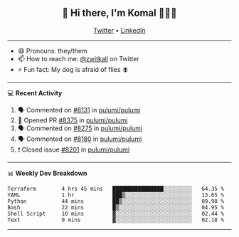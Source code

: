 <h2 align="center"> 👋 Hi there, I'm Komal 🧑🏾‍💻 </h2>
<p align="center">
    <a href="https://twitter.com/zwitkali">Twitter</a> •
    <a href="https://www.linkedin.com/in/komal-ali/">LinkedIn</a>
</p>

--------

- 😄 Pronouns: they/them
- 📫 How to reach me: [@zwitkali](https://twitter.com/zwitkali) on Twitter
- ⚡ Fun fact: My dog is afraid of flies 🪰

--------
💻 **Recent Activity**

<!--START_SECTION:activity-->
1. 🗣 Commented on [#8131](https://github.com/pulumi/pulumi/issues/8131) in [pulumi/pulumi](https://github.com/pulumi/pulumi)
2. 💪 Opened PR [#8375](https://github.com/pulumi/pulumi/pull/8375) in [pulumi/pulumi](https://github.com/pulumi/pulumi)
3. 🗣 Commented on [#8275](https://github.com/pulumi/pulumi/issues/8275) in [pulumi/pulumi](https://github.com/pulumi/pulumi)
4. 🗣 Commented on [#8180](https://github.com/pulumi/pulumi/issues/8180) in [pulumi/pulumi](https://github.com/pulumi/pulumi)
5. ❗️ Closed issue [#8201](https://github.com/pulumi/pulumi/issues/8201) in [pulumi/pulumi](https://github.com/pulumi/pulumi)
<!--END_SECTION:activity-->

--------

📊 **Weekly Dev Breakdown**
<!--START_SECTION:waka-->

```text
Terraform        4 hrs 45 mins   ████████████████░░░░░░░░░   64.35 %
YAML             1 hr            ███▒░░░░░░░░░░░░░░░░░░░░░   13.65 %
Python           44 mins         ██▒░░░░░░░░░░░░░░░░░░░░░░   09.98 %
Bash             22 mins         █▒░░░░░░░░░░░░░░░░░░░░░░░   04.95 %
Shell Script     10 mins         ▓░░░░░░░░░░░░░░░░░░░░░░░░   02.44 %
Text             9 mins          ▓░░░░░░░░░░░░░░░░░░░░░░░░   02.18 %
```

<!--END_SECTION:waka-->

--------
